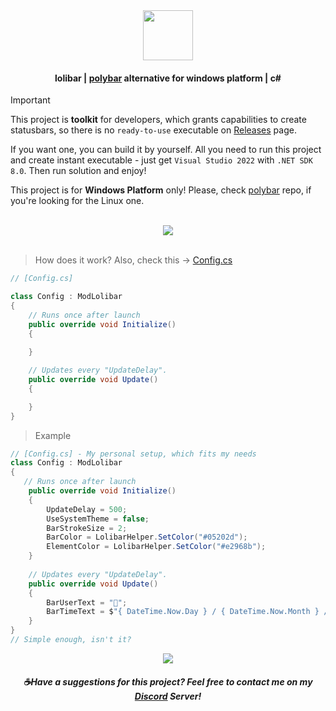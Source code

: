 <div align=center><img src="https://github.com/user-attachments/assets/7e5daeb0-ee0c-4e9c-b584-21164433649d" height=80 /></div>

#### <div align=center>lolibar | [polybar](https://github.com/polybar/polybar) alternative for windows platform | c#</div>

> [!IMPORTANT]  
> This project is **toolkit** for developers, which grants capabilities to create statusbars, so there is no `ready-to-use` executable on [Releases](https://github.com/supchyan/lolibar/releases) page.
>
> If you want one, you can build it by yourself. All you need to run this project and create instant executable - just get `Visual Studio 2022` with `.NET SDK 8.0`. Then run solution and enjoy!
> 
> This project is for **Windows Platform** only! Please, check [polybar](https://github.com/polybar/polybar) repo, if you're looking for the Linux one.

</br>
<div align=center><img src="https://github.com/user-attachments/assets/59b2e841-52fe-4484-80f2-38672efd701a" /></div>
</br>

> How does it work? Also, check this → [Config.cs](https://github.com/supchyan/lolibar/blob/master/Source/Mods/Config.cs)
```csharp
// [Config.cs]

class Config : ModLolibar
{
    // Runs once after launch
    public override void Initialize()
    {
        
    }

    // Updates every "UpdateDelay".
    public override void Update()
    {

    }
}
```

> Example
```csharp
// [Config.cs] - My personal setup, which fits my needs
class Config : ModLolibar
{
   // Runs once after launch
    public override void Initialize()
    {
        UpdateDelay = 500;
        UseSystemTheme = false;
        BarStrokeSize = 2;
        BarColor = LolibarHelper.SetColor("#05202d");
        ElementColor = LolibarHelper.SetColor("#e2968b");
    }
    
    // Updates every "UpdateDelay".
    public override void Update()
    {
        BarUserText = "🐳";
        BarTimeText = $"{ DateTime.Now.Day } / { DateTime.Now.Month } / { DateTime.Now.Year } { DateTime.Now.DayOfWeek }";
    }
}
// Simple enough, isn't it?
```

<div align=center><img src="https://github.com/user-attachments/assets/cac83864-8692-4200-bebf-43072cb8c15a" /></div>

##### <div align=center> ☕Have a suggestions for this project? Feel free to contact me on my [Discord](https://discord.gg/dGF8p9UGyM) Server!</div> </br>
